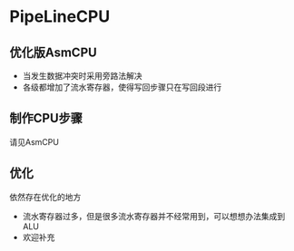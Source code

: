 # PipeLineCPU
## 优化版AsmCPU
- 当发生数据冲突时采用旁路法解决
- 各级都增加了流水寄存器，使得写回步骤只在写回段进行

## 制作CPU步骤
请见AsmCPU
## 优化
依然存在优化的地方
- 流水寄存器过多，但是很多流水寄存器并不经常用到，可以想想办法集成到ALU
- 欢迎补充
